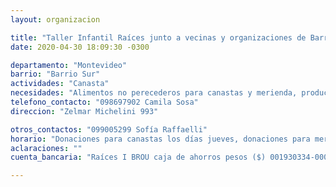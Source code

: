 ```yaml
---
layout: organizacion

title: "Taller Infantil Raíces junto a vecinas y organizaciones de Barrio Sur"
date: 2020-04-30 18:09:30 -0300

departamento: "Montevideo"
barrio: "Barrio Sur"
actividades: "Canasta"
necesidades: "Alimentos no perecederos para canastas y merienda, productos de limpieza e higiene"
telefono_contacto: "098697902 Camila Sosa"
direccion: "Zelmar Michelini 993"

otros_contactos: "099005299 Sofía Raffaelli"
horario: "Donaciones para canastas los días jueves, donaciones para meriendas todos los días"
aclaraciones: ""
cuenta_bancaria: "Raíces I BROU caja de ahorros pesos ($) 001930334-00001"

---
```

